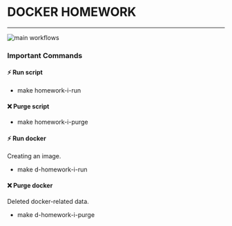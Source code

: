 # DOCKER HOMEWORK

---

![main workflows](https://github.com/hillel-i-python-pro-i-2022-08-26/homework__docker__bordovoy_yaroslav/actions/workflows/main-workflow.yml/badge.svg)

### Important Commands


#### ⚡️ Run script

- make homework-i-run

#### ❌ Purge script

- make homework-i-purge

#### ⚡️ Run docker

Creating an image.

- make d-homework-i-run

#### ❌ Purge docker

Deleted docker-related data.

- make d-homework-i-purge